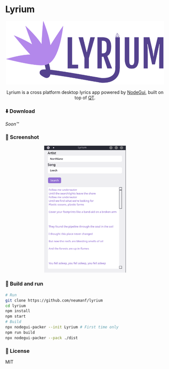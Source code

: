# Lyrium

<p align="center"><img src="./assets/images/logoLarge.png" width="500" height="200"></p>

<p align="center">Lyrium is a cross platform desktop lyrics app powered by <a href="https://docs.nodegui.org/" >NodeGui</a>, built on top of <a href="https://www.qt.io/" >QT</a>.</p>

### ⬇️ Download

_Soon™️_

### 📸 Screenshot

<center><img src="./assets/images/screenshot.png" height="400"></center>

### 🔨 Build and run

```bash
# Run
git clone https://github.com/neumanf/lyrium
cd lyrium
npm install
npm start
# Build
npx nodegui-packer --init Lyrium # First time only
npm run build
npx nodegui-packer --pack ./dist
```

### 📜 License

MIT
